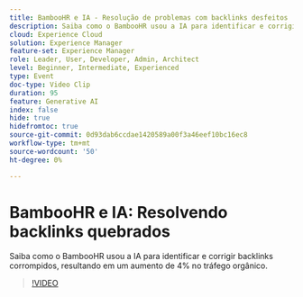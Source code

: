 ```yaml
---
title: BambooHR e IA - Resolução de problemas com backlinks desfeitos
description: Saiba como o BambooHR usou a IA para identificar e corrigir backlinks corrompidos, resultando em um aumento de 4% no tráfego orgânico.
cloud: Experience Cloud
solution: Experience Manager
feature-set: Experience Manager
role: Leader, User, Developer, Admin, Architect
level: Beginner, Intermediate, Experienced
type: Event
doc-type: Video Clip
duration: 95
feature: Generative AI
index: false
hide: true
hidefromtoc: true
source-git-commit: 0d93dab6ccdae1420589a00f3a46eef10bc16ec8
workflow-type: tm+mt
source-wordcount: '50'
ht-degree: 0%

---
```



# BambooHR e IA: Resolvendo backlinks quebrados

Saiba como o BambooHR usou a IA para identificar e corrigir backlinks corrompidos, resultando em um aumento de 4% no tráfego orgânico.

>[!VIDEO](https://video.tv.adobe.com/v/3459238/?learn=on&enablevpops)
